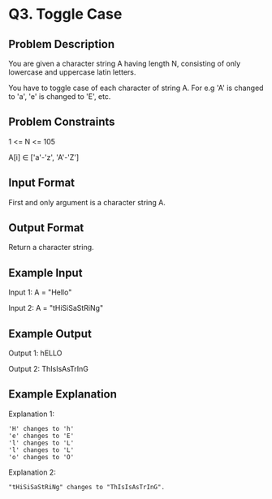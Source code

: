# Q3. Toggle Case
## Problem Description
You are given a character string A having length N, consisting of only lowercase and uppercase latin letters.

You have to toggle case of each character of string A. For e.g 'A' is changed to 'a', 'e' is changed to 'E', etc.


## Problem Constraints
1 <= N <= 105

A[i] ∈ ['a'-'z', 'A'-'Z']

## Input Format
First and only argument is a character string A.

## Output Format
Return a character string.

## Example Input
Input 1:
 A = "Hello" 

Input 2:
 A = "tHiSiSaStRiNg" 

## Example Output
Output 1:
 hELLO 

Output 2:
 ThIsIsAsTrInG 

## Example Explanation

Explanation 1:
    
    'H' changes to 'h'
    'e' changes to 'E'
    'l' changes to 'L'
    'l' changes to 'L'
    'o' changes to 'O'

Explanation 2:
    
    "tHiSiSaStRiNg" changes to "ThIsIsAsTrInG".
